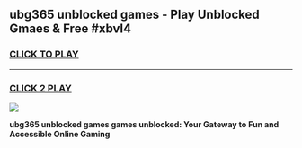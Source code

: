 
## ubg365 unblocked games - Play Unblocked Gmaes & Free #xbvl4
<h3>
<a href="https://news.freeplayer.one?title=ubg365_unblocked_games&ref=24F">CLICK TO PLAY</a></h3>
<hr>

<h3>
<a href="https://news.freeplayer.one?title=ubg365_unblocked_games&ref=24F">CLICK 2 PLAY</a>
  
</h3>

<a href="https://news.freeplayer.one?title=ubg365_unblocked_games&ref=24F/"><img src="https://clearcache.store/games.png"></a>


**ubg365 unblocked games games unblocked: Your Gateway to Fun and Accessible Online Gaming**
